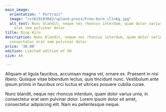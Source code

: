 ```yaml
---
main_image:
  orientation: " Portrait"
  image: "/v1619103042/upland-press/Free-burn_illn6g.jpg"
  alt_text: Nunc blandit, neque nec rhoncus interdum, quam dolor varius urna, in consectetur
    erat sem pulvinar dolor
title: Ring Kiln
description: Nunc blandit, neque nec rhoncus interdum, quam dolor varius urna, in
  consectetur erat sem pulvinar dolor
price: '30.00'
edition: Limited edition of 50
size: A4

---
```

Aliquam at ligula faucibus, accumsan magna vel, ornare ex. Praesent in nisi libero. Quisque vitae bibendum lectus, quis tincidunt nunc. Vestibulum ante ipsum primis in faucibus orci luctus et ultrices posuere cubilia curae.

Nunc blandit, neque nec rhoncus interdum, quam dolor varius urna, in consectetur erat sem pulvinar dolor. Lorem ipsum dolor sit amet, consectetur adipiscing elit. Nam eu pellentesque neque.